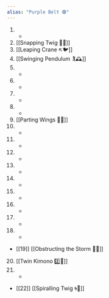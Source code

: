 ```yaml
---
alias: "Purple Belt 🟣"
---
```


1. -
2. [[Snapping Twig 🔄🌳]]
3. [[Leaping Crane ↖️🐦]]
4. [[Swinging Pendulum 🏌🕰️]]
5. -
6. -
7. -
8. -
9. [[Parting Wings 🥳🪽]]
10. -
11. -
12. -
13. -
14. -
15. -
16. -
17. -
18. -
- [[19]] [[Obstructing the Storm 🚧🌀]]
20. [[Twin Kimono 2️⃣👘]]
21.  - 
- [[22]] [[Spiralling Twig 🌀🌿]]
